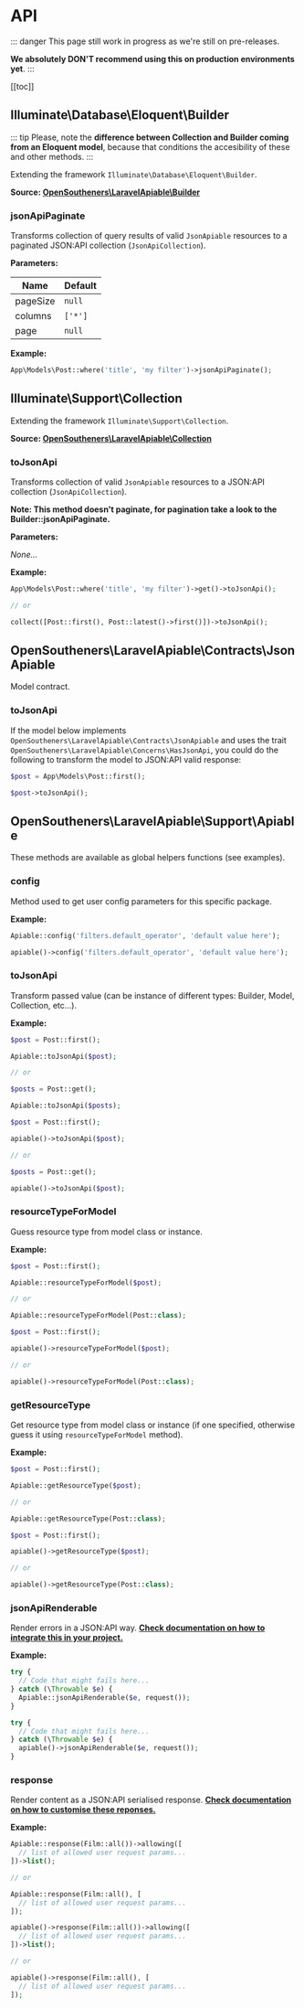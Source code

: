 
# API

::: danger
This page still work in progress as we're still on pre-releases.

**We absolutely DON'T recommend using this on production environments yet**.
:::

[[toc]]

## Illuminate\Database\Eloquent\Builder

::: tip
Please, note the **difference between Collection and Builder coming from an Eloquent model**, because that conditions the accesibility of these and other methods.
:::

Extending the framework `Illuminate\Database\Eloquent\Builder`.

**Source: [OpenSoutheners\LaravelApiable\Builder](https://github.com/open-southeners/laravel-apiable/blob/7caaa1dbf4925c53ff181630eec46d9b7df2c277/src/Builder.php)**

### jsonApiPaginate

Transforms collection of query results of valid `JsonApiable` resources to a paginated JSON:API collection (`JsonApiCollection`).

**Parameters:**

| Name     | Default |
| -------- | ------- |
| pageSize | `null`  |
| columns  | `['*']` |
| page     | `null`  |

**Example:**

```php
App\Models\Post::where('title', 'my filter')->jsonApiPaginate();
```

## Illuminate\Support\Collection

Extending the framework `Illuminate\Support\Collection`.

**Source: [OpenSoutheners\LaravelApiable\Collection](https://github.com/open-southeners/laravel-apiable/blob/7caaa1dbf4925c53ff181630eec46d9b7df2c277/src/Collection.php)**

### toJsonApi

Transforms collection of valid `JsonApiable` resources to a JSON:API collection (`JsonApiCollection`).

**Note: This method doesn't paginate, for pagination take a look to the Builder::jsonApiPaginate.**

**Parameters:**

_None..._

**Example:**

```php
App\Models\Post::where('title', 'my filter')->get()->toJsonApi();

// or

collect([Post::first(), Post::latest()->first()])->toJsonApi();
```

## OpenSoutheners\LaravelApiable\Contracts\JsonApiable

Model contract.

### toJsonApi

If the model below implements `OpenSoutheners\LaravelApiable\Contracts\JsonApiable` and uses the trait `OpenSoutheners\LaravelApiable\Concerns\HasJsonApi`, you could do the following to transform the model to JSON:API valid response:

```php
$post = App\Models\Post::first();

$post->toJsonApi();
```

## OpenSoutheners\LaravelApiable\Support\Apiable

These methods are available as global helpers functions (see examples).

### config

Method used to get user config parameters for this specific package.

**Example:**

<CodeGroup>
  <CodeGroupItem title="FACADE">

```php
Apiable::config('filters.default_operator', 'default value here');
```

  </CodeGroupItem>

  <CodeGroupItem title="HELPER">

```php
apiable()->config('filters.default_operator', 'default value here');
```

  </CodeGroupItem>
</CodeGroup>

### toJsonApi

Transform passed value (can be instance of different types: Builder, Model, Collection, etc...).

**Example:**

<CodeGroup>
  <CodeGroupItem title="FACADE">

```php
$post = Post::first();

Apiable::toJsonApi($post);

// or

$posts = Post::get();

Apiable::toJsonApi($posts);
```

  </CodeGroupItem>

  <CodeGroupItem title="HELPER">

```php
$post = Post::first();

apiable()->toJsonApi($post);

// or

$posts = Post::get();

apiable()->toJsonApi($post);
```

  </CodeGroupItem>
</CodeGroup>

### resourceTypeForModel

Guess resource type from model class or instance.

**Example:**

<CodeGroup>
  <CodeGroupItem title="FACADE">

```php
$post = Post::first();

Apiable::resourceTypeForModel($post);

// or

Apiable::resourceTypeForModel(Post::class);
```

  </CodeGroupItem>

  <CodeGroupItem title="HELPER">

```php
$post = Post::first();

apiable()->resourceTypeForModel($post);

// or

apiable()->resourceTypeForModel(Post::class);
```

  </CodeGroupItem>
</CodeGroup>

### getResourceType

Get resource type from model class or instance (if one specified, otherwise guess it using `resourceTypeForModel` method).

**Example:**

<CodeGroup>
  <CodeGroupItem title="FACADE">

```php
$post = Post::first();

Apiable::getResourceType($post);

// or

Apiable::getResourceType(Post::class);
```

  </CodeGroupItem>

  <CodeGroupItem title="HELPER">

```php
$post = Post::first();

apiable()->getResourceType($post);

// or

apiable()->getResourceType(Post::class);
```

  </CodeGroupItem>
</CodeGroup>

### jsonApiRenderable

Render errors in a JSON:API way. **[Check documentation on how to integrate this in your project.](README.md/#error-handling)**

**Example:**

<CodeGroup>
  <CodeGroupItem title="FACADE">

```php
try {
  // Code that might fails here...
} catch (\Throwable $e) {
  Apiable::jsonApiRenderable($e, request());
}
```

  </CodeGroupItem>

  <CodeGroupItem title="HELPER">

```php
try {
  // Code that might fails here...
} catch (\Throwable $e) {
  apiable()->jsonApiRenderable($e, request());
}
```

  </CodeGroupItem>
</CodeGroup>

### response

Render content as a JSON:API serialised response. **[Check documentation on how to customise these reponses.](responses.md)**

**Example:**

<CodeGroup>
  <CodeGroupItem title="FACADE">

```php
Apiable::response(Film::all())->allowing([
  // list of allowed user request params...
])->list();

// or

Apiable::response(Film::all(), [
  // list of allowed user request params...
]);
```

  </CodeGroupItem>

  <CodeGroupItem title="HELPER">

```php
apiable()->response(Film::all())->allowing([
  // list of allowed user request params...
])->list();

// or

apiable()->response(Film::all(), [
  // list of allowed user request params...
]);
```

  </CodeGroupItem>
</CodeGroup>

